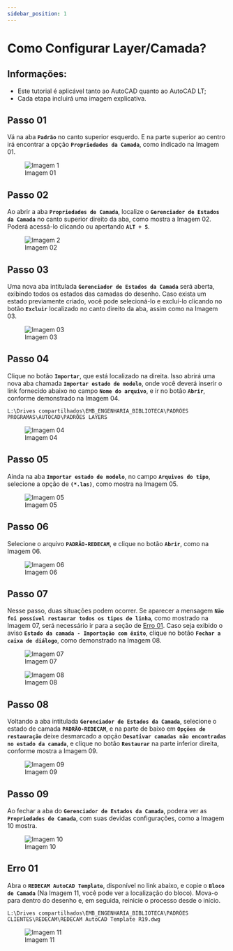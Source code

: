 ```yaml
---
sidebar_position: 1
---
```


# Como Configurar Layer/Camada?

## Informações:
- Este tutorial é aplicável tanto ao AutoCAD quanto ao AutoCAD LT;
- Cada etapa incluirá uma imagem explicativa.

## Passo 01
Vá na aba **`Padrão`** no canto superior esquerdo. E na parte superior ao centro irá encontrar a opção **`Propriedades da Camada`**, como indicado na Imagem 01.

<figure>
    <img src="/img/autocad/configurando-layers/img_autocad_configurandolayer_img01.png" alt="Imagem 1" />
    <figcaption>Imagem 01</figcaption>
</figure>

## Passo 02
Ao abrir a aba **`Propriedades de Camada`**, localize o **`Gerenciador de Estados da Camada`** no canto superior direito da aba, como mostra a Imagem 02. Poderá acessá-lo clicando ou apertando **`ALT + S`**.

<figure>
    <img src="/img/autocad/configurando-layers/img_autocad_configurandolayer_img02.png" alt="Imagem 2" />
    <figcaption>Imagem 02</figcaption>
</figure>

## Passo 03
Uma nova aba intitulada **`Gerenciador de Estados da Camada`** será aberta, exibindo todos os estados das camadas do desenho. Caso exista um estado previamente criado, você pode selecioná-lo e excluí-lo clicando no botão **`Excluir`** localizado no canto direito da aba, assim como na Imagem 03.

<figure>
    <img src="/img/autocad/configurando-layers/img_autocad_configurandolayer_img03.png" alt="Imagem 03" />
    <figcaption>Imagem 03</figcaption>
</figure>

## Passo 04
Clique no botão **`Importar`**, que está localizado na direita. Isso abrirá uma nova aba chamada **`Importar estado de modelo`**, onde você deverá inserir o link fornecido abaixo no campo **`Nome do arquivo`**, e ir no botão **`Abrir`**, conforme demonstrado na Imagem 04.

```
L:\Drives compartilhados\EMB_ENGENHARIA_BIBLIOTECA\PADRÕES PROGRAMAS\AUTOCAD\PADRÕES LAYERS
```

<figure>
    <img src="/img/autocad/configurando-layers/img_autocad_configurandolayer_img04.png" alt="Imagem 04" />
    <figcaption>Imagem 04</figcaption>
</figure>

## Passo 05
Ainda na aba **`Importar estado de modelo`**, no campo **`Arquivos do tipo`**, selecione a opção de **`(*.las)`**, como mostra na Imagem 05.

<figure>
    <img src="/img/autocad/configurando-layers/img_autocad_configurandolayer_img05.png" alt="Imagem 05" />
    <figcaption>Imagem 05</figcaption>
</figure>

## Passo 06
Selecione o arquivo **`PADRÃO-REDECAM`**, e clique no botão **`Abrir`**, como na Imagem 06.

<figure>
    <img src="/img/autocad/configurando-layers/img_autocad_configurandolayer_img06.png" alt="Imagem 06" />
    <figcaption>Imagem 06</figcaption>
</figure>

## Passo 07
Nesse passo, duas situações podem ocorrer. Se aparecer a mensagem **`Não foi possível restaurar todos os tipos de linha`**, como mostrado na Imagem 07, será necessário ir para a seção de <a href="#erro-01">Erro 01</a>. Caso seja exibido o aviso **`Estado da camada - Importação com êxito`**, clique no botão **`Fechar a caixa de diálogo`**, como demonstrado na Imagem 08.

<figure>
    <img src="/img/autocad/configurando-layers/img_autocad_configurandolayer_img07.png" alt="Imagem 07" />
    <figcaption>Imagem 07</figcaption>
</figure>

<figure>
    <img src="/img/autocad/configurando-layers/img_autocad_configurandolayer_img08.png" alt="Imagem 08" />
    <figcaption>Imagem 08</figcaption>
</figure>

## Passo 08
Voltando a aba intitulada **`Gerenciador de Estados da Camada`**, selecione o estado de camada **`PADRÃO-REDECAM`**, e na parte de baixo em **`Opções de restauração`** deixe desmarcado a opção **`Desativar camadas não encontradas no estado da camada`**, e clique no botão **`Restaurar`** na parte inferior direita, conforme mostra a Imagem 09.

<figure>
    <img src="/img/autocad/configurando-layers/img_autocad_configurandolayer_img09.png" alt="Imagem 09" />
    <figcaption>Imagem 09</figcaption>
</figure>

## Passo 09
Ao fechar a aba do **`Gerenciador de Estados da Camada`**, podera ver as **`Propriedades de Camada`**, com suas devidas configurações, como a Imagem 10 mostra.

<figure>
    <img src="/img/autocad/configurando-layers/img_autocad_configurandolayer_img10.png" alt="Imagem 10" />
    <figcaption>Imagem 10</figcaption>
</figure>

## Erro 01
Abra o **`REDECAM AutoCAD Template`**, disponível no link abaixo, e copie o **`Bloco de Camada`** (Na Imagem 11, você pode ver a localização do bloco). Mova-o para dentro do desenho e, em seguida, reinicie o processo desde o início.

```
L:\Drives compartilhados\EMB_ENGENHARIA_BIBLIOTECA\PADRÕES CLIENTES\REDECAM\REDECAM AutoCAD Template R19.dwg
```

<figure>
    <img src="/img/autocad/configurando-layers/img_autocad_configurandolayer_img11.png" alt="Imagem 11" />
    <figcaption>Imagem 11</figcaption>
</figure>